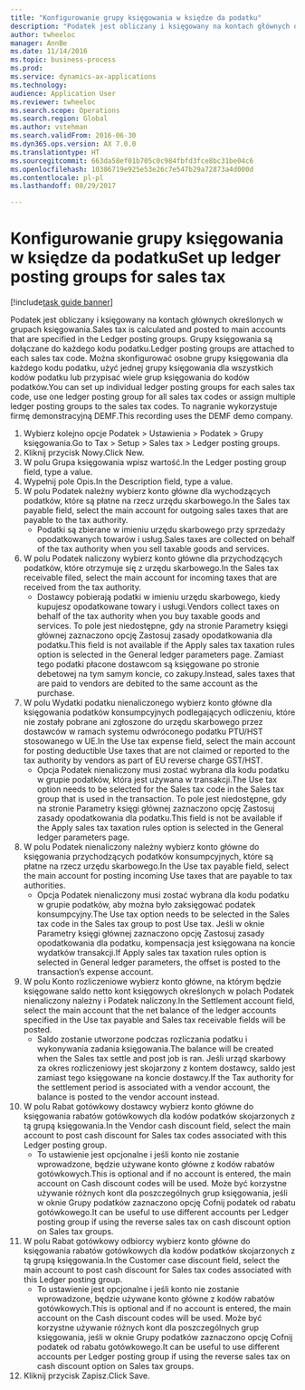 ```yaml
--- 
title: "Konfigurowanie grupy księgowania w księdze da podatku"
description: "Podatek jest obliczany i księgowany na kontach głównych określonych w grupach księgowania."
author: twheeloc
manager: AnnBe
ms.date: 11/14/2016
ms.topic: business-process
ms.prod: 
ms.service: dynamics-ax-applications
ms.technology: 
audience: Application User
ms.reviewer: twheeloc
ms.search.scope: Operations
ms.search.region: Global
ms.author: vstehman
ms.search.validFrom: 2016-06-30
ms.dyn365.ops.version: AX 7.0.0
ms.translationtype: HT
ms.sourcegitcommit: 663da58ef01b705c0c984fbfd3fce8bc31be04c6
ms.openlocfilehash: 10386719e925e53e26c7e547b29a72873a4d000d
ms.contentlocale: pl-pl
ms.lasthandoff: 08/29/2017

---
```

# <a name="set-up-ledger-posting-groups-for-sales-tax"></a><span data-ttu-id="47daa-103">Konfigurowanie grupy księgowania w księdze da podatku</span><span class="sxs-lookup"><span data-stu-id="47daa-103">Set up ledger posting groups for sales tax</span></span>

[!include[task guide banner](../../includes/task-guide-banner.md)]

<span data-ttu-id="47daa-104">Podatek jest obliczany i księgowany na kontach głównych określonych w grupach księgowania.</span><span class="sxs-lookup"><span data-stu-id="47daa-104">Sales tax is calculated and posted to main accounts that are specified in the Ledger posting groups.</span></span> <span data-ttu-id="47daa-105">Grupy księgowania są dołączane do każdego kodu podatku.</span><span class="sxs-lookup"><span data-stu-id="47daa-105">Ledger posting groups are attached to each sales tax code.</span></span> <span data-ttu-id="47daa-106">Można skonfigurować osobne grupy księgowania dla każdego kodu podatku, użyć jednej grupy księgowania dla wszystkich kodów podatku lub przypisać wiele grup księgowania do kodów podatków.</span><span class="sxs-lookup"><span data-stu-id="47daa-106">You can set up individual ledger posting groups for each sales tax code, use one ledger posting group for all sales tax codes or assign multiple ledger posting groups to the sales tax codes.</span></span> <span data-ttu-id="47daa-107">To nagranie wykorzystuje firmę demonstracyjną DEMF.</span><span class="sxs-lookup"><span data-stu-id="47daa-107">This recording uses the DEMF demo company.</span></span> 

1. <span data-ttu-id="47daa-108">Wybierz kolejno opcje Podatek > Ustawienia > Podatek > Grupy księgowania.</span><span class="sxs-lookup"><span data-stu-id="47daa-108">Go to Tax > Setup > Sales tax > Ledger posting groups.</span></span>
2. <span data-ttu-id="47daa-109">Kliknij przycisk Nowy.</span><span class="sxs-lookup"><span data-stu-id="47daa-109">Click New.</span></span>
3. <span data-ttu-id="47daa-110">W polu Grupa księgowania wpisz wartość.</span><span class="sxs-lookup"><span data-stu-id="47daa-110">In the Ledger posting group field, type a value.</span></span>
4. <span data-ttu-id="47daa-111">Wypełnij pole Opis.</span><span class="sxs-lookup"><span data-stu-id="47daa-111">In the Description field, type a value.</span></span>
5. <span data-ttu-id="47daa-112">W polu Podatek należny wybierz konto główne dla wychodzących podatków, które są płatne na rzecz urzędu skarbowego.</span><span class="sxs-lookup"><span data-stu-id="47daa-112">In the Sales tax payable field, select the main account for outgoing sales taxes that are payable to the tax authority.</span></span>
    * <span data-ttu-id="47daa-113">Podatki są zbierane w imieniu urzędu skarbowego przy sprzedaży opodatkowanych towarów i usług.</span><span class="sxs-lookup"><span data-stu-id="47daa-113">Sales taxes are collected on behalf of the tax authority when you sell taxable goods and services.</span></span>  
6. <span data-ttu-id="47daa-114">W polu Podatek naliczony wybierz konto główne dla przychodzących podatków, które otrzymuje się z urzędu skarbowego.</span><span class="sxs-lookup"><span data-stu-id="47daa-114">In the Sales tax receivable filed, select the main account for incoming taxes that are received from the tax authority.</span></span>
    * <span data-ttu-id="47daa-115">Dostawcy pobierają podatki w imieniu urzędu skarbowego, kiedy kupujesz opodatkowane towary i usługi.</span><span class="sxs-lookup"><span data-stu-id="47daa-115">Vendors collect taxes on behalf of the tax authority when you buy taxable goods and services.</span></span> <span data-ttu-id="47daa-116">To pole jest niedostępne, gdy na stronie Parametry księgi głównej zaznaczono opcję Zastosuj zasady opodatkowania dla podatku.</span><span class="sxs-lookup"><span data-stu-id="47daa-116">This field is not available if the Apply sales tax taxation rules option is selected in the General ledger parameters page.</span></span> <span data-ttu-id="47daa-117">Zamiast tego podatki płacone dostawcom są księgowane po stronie debetowej na tym samym koncie, co zakupy.</span><span class="sxs-lookup"><span data-stu-id="47daa-117">Instead, sales taxes that are paid to vendors are debited to the same account as the purchase.</span></span>   
7. <span data-ttu-id="47daa-118">W polu Wydatki podatku nienaliczonego wybierz konto główne dla księgowania podatków konsumpcyjnych podlegających odliczeniu, które nie zostały pobrane ani zgłoszone do urzędu skarbowego przez dostawców w ramach systemu odwróconego podatku PTU/HST stosowanego w UE.</span><span class="sxs-lookup"><span data-stu-id="47daa-118">In the Use tax expense field, select  the main account for posting deductible Use taxes that are not claimed or reported to the tax authority by vendors as part of EU reverse charge GST/HST.</span></span>
    * <span data-ttu-id="47daa-119">Opcja Podatek nienaliczony musi zostać wybrana dla kodu podatku w grupie podatków, która jest używana w transakcji.</span><span class="sxs-lookup"><span data-stu-id="47daa-119">The Use tax option needs to be selected for the Sales tax code in the Sales tax group that is used in the transaction.</span></span>  <span data-ttu-id="47daa-120">To pole jest niedostępne, gdy na stronie Parametry księgi głównej zaznaczono opcję Zastosuj zasady opodatkowania dla podatku.</span><span class="sxs-lookup"><span data-stu-id="47daa-120">This field is not be available if the Apply sales tax taxation rules option is selected in the General ledger parameters page.</span></span>   
8. <span data-ttu-id="47daa-121">W polu Podatek nienaliczony należny wybierz konto główne do księgowania przychodzących podatków konsumpcyjnych, które są płatne na rzecz urzędu skarbowego.</span><span class="sxs-lookup"><span data-stu-id="47daa-121">In the Use tax payable field, select the main account for posting incoming Use taxes that are payable to tax authorities.</span></span>
    * <span data-ttu-id="47daa-122">Opcja Podatek nienaliczony musi zostać wybrana dla kodu podatku w grupie podatków, aby można było zaksięgować podatek konsumpcyjny.</span><span class="sxs-lookup"><span data-stu-id="47daa-122">The Use tax option needs to be selected in the Sales tax code in the Sales tax group to post Use tax.</span></span> <span data-ttu-id="47daa-123">Jeśli w oknie Parametry księgi głównej zaznaczono opcję Zastosuj zasady opodatkowania dla podatku, kompensacja jest księgowana na koncie wydatków transakcji.</span><span class="sxs-lookup"><span data-stu-id="47daa-123">If Apply sales tax taxation rules option is selected in General ledger parameters, the offset is posted to the transaction’s expense account.</span></span>   
9. <span data-ttu-id="47daa-124">W polu Konto rozliczeniowe wybierz konto główne, na którym będzie księgowane saldo netto kont księgowych określonych w polach Podatek nienaliczony należny i Podatek naliczony.</span><span class="sxs-lookup"><span data-stu-id="47daa-124">In the Settlement account field, select the main account  that the net balance of the ledger accounts specified in the Use tax payable and Sales tax receivable fields will be posted.</span></span>
    * <span data-ttu-id="47daa-125">Saldo zostanie utworzone podczas rozliczania podatku i wykonywania zadania księgowania.</span><span class="sxs-lookup"><span data-stu-id="47daa-125">The balance will be created when the Sales tax settle and post job is ran.</span></span>  <span data-ttu-id="47daa-126">Jeśli urząd skarbowy za okres rozliczeniowy jest skojarzony z kontem dostawcy, saldo jest zamiast tego księgowane na koncie dostawcy.</span><span class="sxs-lookup"><span data-stu-id="47daa-126">If the Tax authority for the settlement period is associated with a vendor account, the balance is posted to the vendor account instead.</span></span>   
10. <span data-ttu-id="47daa-127">W polu Rabat gotówkowy dostawcy wybierz konto główne do księgowania rabatów gotówkowych dla kodów podatków skojarzonych z tą grupą księgowania.</span><span class="sxs-lookup"><span data-stu-id="47daa-127">In the Vendor cash discount field, select the main account to post cash discount for Sales tax codes associated with this Ledger posting group.</span></span>
    * <span data-ttu-id="47daa-128">To ustawienie jest opcjonalne i jeśli konto nie zostanie wprowadzone, będzie używane konto główne z kodów rabatów gotówkowych.</span><span class="sxs-lookup"><span data-stu-id="47daa-128">This is optional and if no account is entered,  the main account on Cash discount codes will be used.</span></span> <span data-ttu-id="47daa-129">Może być korzystne używanie różnych kont dla poszczególnych grup księgowania, jeśli w oknie Grupy podatków zaznaczono opcję Cofnij podatek od rabatu gotówkowego.</span><span class="sxs-lookup"><span data-stu-id="47daa-129">It can be useful to use different accounts per Ledger posting group if using the reverse sales tax on cash discount option on Sales tax groups.</span></span>  
11. <span data-ttu-id="47daa-130">W polu Rabat gotówkowy odbiorcy wybierz konto główne do księgowania rabatów gotówkowych dla kodów podatków skojarzonych z tą grupą księgowania.</span><span class="sxs-lookup"><span data-stu-id="47daa-130">In the Customer case discount field, select the main account to post cash discount for Sales tax codes associated with this Ledger posting group.</span></span>
    * <span data-ttu-id="47daa-131">To ustawienie jest opcjonalne i jeśli konto nie zostanie wprowadzone, będzie używane konto główne z kodów rabatów gotówkowych.</span><span class="sxs-lookup"><span data-stu-id="47daa-131">This is optional and if no account is entered, the main account on the Cash discount codes will be used.</span></span> <span data-ttu-id="47daa-132">Może być korzystne używanie różnych kont dla poszczególnych grup księgowania, jeśli w oknie Grupy podatków zaznaczono opcję Cofnij podatek od rabatu gotówkowego.</span><span class="sxs-lookup"><span data-stu-id="47daa-132">It can be useful to use different accounts per Ledger posting group if using the reverse sales tax on cash discount option on Sales tax groups.</span></span>  
12. <span data-ttu-id="47daa-133">Kliknij przycisk Zapisz.</span><span class="sxs-lookup"><span data-stu-id="47daa-133">Click Save.</span></span>


